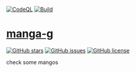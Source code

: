 
[![CodeQL](https://github.com/manga-g/manga-g/actions/workflows/codeql.yml/badge.svg)](https://github.com/manga-g/manga-g/actions/workflows/codeql.yml)
[![Build](https://github.com/manga-g/manga-g/actions/workflows/go.yml/badge.svg?branch=main)](https://github.com/manga-g/manga-g/actions/workflows/go.yml)

# [manga-g](http://manga-g.pages.dev)

[![GitHub stars](https://img.shields.io/github/stars/manga-g/manga-g)](https://github.com/manga-g/manga-g/stargazers)
[![GitHub issues](https://img.shields.io/github/issues/manga-g/manga-g)](https://github.com/manga-g/manga-g/issues)
[![GitHub license](https://img.shields.io/github/license/manga-g/manga-g)](https://github.com/manga-g/manga-g)

check some mangos
